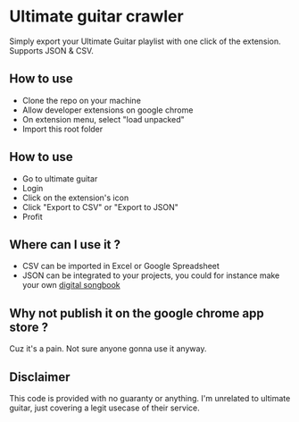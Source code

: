 # Ultimate guitar crawler

Simply export your Ultimate Guitar playlist with one click of the extension. Supports JSON & CSV.

## How to use

- Clone the repo on your machine
- Allow developer extensions on google chrome
- On extension menu, select "load unpacked"
- Import this root folder

## How to use

- Go to ultimate guitar
- Login
- Click on the extension's icon
- Click "Export to CSV" or "Export to JSON"
- Profit

## Where can I use it ?

- CSV can be imported in Excel or Google Spreadsheet
- JSON can be integrated to your projects, you could for instance make your own [digital songbook](https://github.com/NoctalIvan/UG-songlist)

## Why not publish it on the google chrome app store ?

Cuz it's a pain. Not sure anyone gonna use it anyway.

## Disclaimer

This code is provided with no guaranty or anything. I'm unrelated to ultimate guitar, just covering a legit usecase of their service.